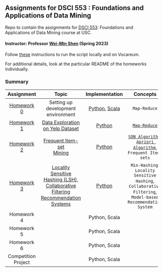 ## Assignments for DSCI 553 : Foundations and Applications of Data Mining ##
Repo to contain the assignments for [DSCI 553](https://web-app.usc.edu/soc/syllabus/20223/32440.pdf): Foundations and Applications of Data Mining course at USC.

#### Instructor: Professor [Wei-Min Shen](https://viterbi-web.usc.edu/~wmshen/) (Spring 2023)

Follow [these](homework-assignment-0/README.md) instructions to run the script locally and on Vocareum.

For additional details, look at the particular README of the homeworks individually.

### Summary ###

|             Assignment              |                                                                        Topic                                                                         |                                                     Implementation                                                      |                                                                                Concepts                                                                                 |                                                                                         Dataset                                                                                         |
|:-----------------------------------:|:----------------------------------------------------------------------------------------------------------------------------------------------------:|:-----------------------------------------------------------------------------------------------------------------------:|:-----------------------------------------------------------------------------------------------------------------------------------------------------------------------:|:---------------------------------------------------------------------------------------------------------------------------------------------------------------------------------------:|
| [Homework 0](homework-assignment-0) |                                                       Setting up development <br/> environment                                                       | [Python](homework-assignment-0/word_count.py), [Scala](homework-assignment-0/scala-hw-0/src/main/scala/WordCount.scala) |                                                                            ```Map-Reduce```                                                                             |                                                                                          None                                                                                           | 
| [Homework 1](homework-assignment-1) |                             [Data Exploration<br/>on Yelp Dataset](homework-assignment-1/Homework%201%20Description.pdf)                             |                                         [Python](homework-assignment-1/python)                                          |                                                       [```Map-Reduce```](https://en.wikipedia.org/wiki/MapReduce)                                                       |                           [Test](https://drive.google.com/drive/folders/1JlRztnGk5LLD8xYvj6Dp5RgG45YGUNuD?usp=sharing), [Full](https://www.yelp.com/dataset)                            |
| [Homework 2](homework-assignment-2) |                                [Frequent Item-set <br/>Mining](homework-assignment-2/Homework%202%20Description.pdf)                                 |                                         [Python](homework-assignment-2/python)                                          | [```SON Algorithm```](https://www.vldb.org/conf/1995/P432.PDF), <br/>[```Apriori Algorithm```](https://www.vldb.org/conf/1994/P487.PDF), <br/> ```Frequent Item-sets``` | [Simulated](https://drive.google.com/drive/folders/1Nqp66TJnE-6aJRBfSJITqta_JZJ7HmE0?usp=sharing), [Real-world](https://www.kaggle.com/datasets/chiranjivdas09/ta-feng-grocery-dataset) |
| [Homework 3](homework-assignment-3) | [Locality Sensitive<br/>Hashing (LSH),<br/>Collaborative Filtering<br/>Recommendation Systems](homework-assignment-3/Homework%203%20Description.pdf) |                                         [Python](homework-assignment-3/python)                                          |                       ```Min-Hashing```, ```Locality Sensitive Hashing```, ```Collaborative Filtering```, ```Model-based Recommendation System```                       |                                     [Training and Validation](https://drive.google.com/drive/folders/17JIpck9KcXA2aZYfNGsOFgGTM0qlmPkZ?usp=sharing)                                     |
|             Homework 4              |                                                                                                                                                      |                                                      Python, Scala                                                      |                                                                                                                                                                         |                                                                                                                                                                                         |
|             Homework 5              |                                                                                                                                                      |                                                      Python, Scala                                                      |                                                                                                                                                                         |                                                                                                                                                                                         |
|             Homework 6              |                                                                                                                                                      |                                                      Python, Scala                                                      |                                                                                                                                                                         |                                                                                                                                                                                         |
|         Competition Project         |                                                                                                                                                      |                                                      Python, Scala                                                      |                                                                                                                                                                         |                                                                                                                                                                                         |


